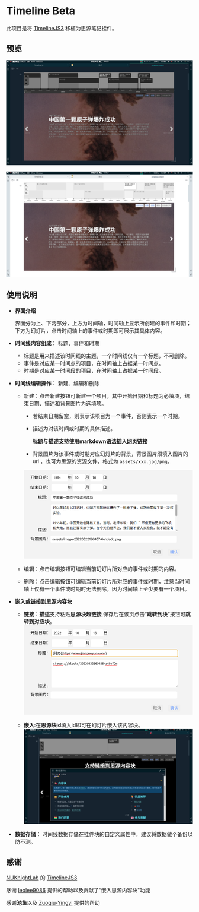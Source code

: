 # Timeline Beta

此项目是将 [TimelineJS3](https://github.com/NUKnightLab/TimelineJS3) 移植为思源笔记挂件。

## 预览

![](./preview.png)

![](./images/light.png)

## 使用说明

* **界面介绍**

  界面分为上、下两部分，上方为时间轴，时间轴上显示所创建的事件和时期；下方为幻灯片，点击时间轴上的事件或时期即可展示其具体内容。
* **时间线内容组成：** 标题、事件和时期

  * 标题是用来描述该时间线的主题，一个时间线仅有一个标题，不可删除。
  * 事件是对应某一时间点的项目，在时间轴上占据某一时间点。
  * 时期是对应某一时间段的项目，在时间轴上占据某一时间段。
* **时间线编辑操作：** 新建、编辑和删除

  * 新建：点击新建按钮可新建一个项目，其中开始日期和标题为必填项，结束日期、描述和背景图片为选填项。
    * 若结束日期留空，则表示该项目为一个事件，否则表示一个时期。
    * 描述为对该时间或时期的具体描述。

      **标题与描述支持使用markdown语法插入网页链接**

    * 背景图片为该事件或时期对应幻灯片的背景，背景图片须填入图片的 url ，也可为思源的资源文件，格式为 `assets/xxx.jpg/png`。

    ![image.png](./images/edit.png)
  * 编辑：点击编辑按钮可编辑当前幻灯片所对应的事件或时期的内容。
  * 删除：点击编辑按钮可编辑当前幻灯片所对应的事件或时期，注意当时间轴上仅有一个事件或时期时无法删除，因为时间轴上至少要有一个项目。

* **嵌入或链接到思源内容块**

  * **链接**：**描述**支持粘贴**思源块超链接**,保存后在该页点击“**跳转到块**”按钮可**跳转到对应块**。
    ![image.png](./images/edit2.png)

  * **嵌入**:在**思源块id**填入id即可在幻灯片嵌入该内容块。
    ![image.png](./images/linktoblock.png)

* **数据存储：** 时间线数据存储在挂件块的自定义属性中，建议将数据做个备份以防不测。

## 感谢

[NUKnightLab](https://github.com/NUKnightLab) 的 [TimelineJS3](https://github.com/NUKnightLab/TimelineJS3)

感谢 [leolee9086](https://github.com/leolee9086) 提供的帮助以及贡献了“嵌入思源内容块"功能

感谢**池鱼**以及 [Zuoqiu-Yingyi](https://github.com/Zuoqiu-Yingyi) 提供的帮助
